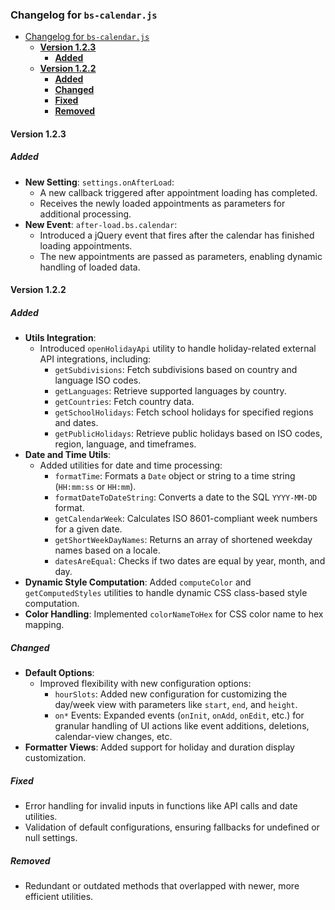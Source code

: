 ### Changelog for `bs-calendar.js`

- [Changelog for `bs-calendar.js`](#changelog-for-bs-calendarjs)
    * [**Version 1.2.3**](#version-123)
        + [**Added**](#added)
    * [**Version 1.2.2**](#version-122)
        + [**Added**](#added-1)
        + [**Changed**](#changed)
        + [**Fixed**](#fixed)
        + [**Removed**](#removed)

#### **Version 1.2.3**

##### **Added**
- **New Setting**: `settings.onAfterLoad`:
    - A new callback triggered after appointment loading has completed.
    - Receives the newly loaded appointments as parameters for additional processing.
- **New Event**: `after-load.bs.calendar`:
    - Introduced a jQuery event that fires after the calendar has finished loading appointments.
    - The new appointments are passed as parameters, enabling dynamic handling of loaded data.

#### **Version 1.2.2**

##### **Added**
- **Utils Integration**:
    - Introduced `openHolidayApi` utility to handle holiday-related external API integrations, including:
        - `getSubdivisions`: Fetch subdivisions based on country and language ISO codes.
        - `getLanguages`: Retrieve supported languages by country.
        - `getCountries`: Fetch country data.
        - `getSchoolHolidays`: Fetch school holidays for specified regions and dates.
        - `getPublicHolidays`: Retrieve public holidays based on ISO codes, region, language, and timeframes.
- **Date and Time Utils**:
    - Added utilities for date and time processing:
        - `formatTime`: Formats a `Date` object or string to a time string (`HH:mm:ss` or `HH:mm`).
        - `formatDateToDateString`: Converts a date to the SQL `YYYY-MM-DD` format.
        - `getCalendarWeek`: Calculates ISO 8601-compliant week numbers for a given date.
        - `getShortWeekDayNames`: Returns an array of shortened weekday names based on a locale.
        - `datesAreEqual`: Checks if two dates are equal by year, month, and day.
- **Dynamic Style Computation**: Added `computeColor` and `getComputedStyles` utilities to handle dynamic CSS class-based style computation.
- **Color Handling**: Implemented `colorNameToHex` for CSS color name to hex mapping.

##### **Changed**
- **Default Options**:
    - Improved flexibility with new configuration options:
        - `hourSlots`: Added new configuration for customizing the day/week view with parameters like `start`, `end`, and `height`.
        - `on*` Events: Expanded events (`onInit`, `onAdd`, `onEdit`, etc.) for granular handling of UI actions like event additions, deletions, calendar-view changes, etc.
- **Formatter Views**: Added support for holiday and duration display customization.

##### **Fixed**
- Error handling for invalid inputs in functions like API calls and date utilities.
- Validation of default configurations, ensuring fallbacks for undefined or null settings.

##### **Removed**
- Redundant or outdated methods that overlapped with newer, more efficient utilities.

